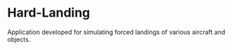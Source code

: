 # Hard-Landing
Application developed for simulating forced landings of various aircraft and objects. 
